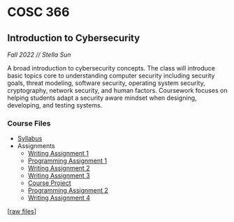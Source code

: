 # COSC 366
## Introduction to Cybersecurity
<i> Fall 2022 // Stella Sun </i>

A broad introduction to cybersecurity concepts. The class will introduce basic topics core to understanding computer security including security goals, threat modeling, software security, operating system security, cryptography, network security, and human factors. Coursework focuses on helping students adapt a security aware mindset when designing, developing, and testing systems.

### Course Files
* [Syllabus](/COSC366%20Syllabus.pdf)
* Assignments
    * [Writing Assignment 1](/COSC366_WA1.pdf)
    * [Programming Assignment 1](/COSC366_PA1.pdf)
    * [Writing Assignment 2](/COSC366_WA2.pdf)
    * [Writing Assignment 3](/COSC366_WA3.pdf)
    * [Course Project]()
    * [Programming Assignment 2](/COSC366_PA2.pdf)
    * [Writing Assignment 4](/COSC366_WA4.pdf)

[[raw files](/COSC366%20files)]
